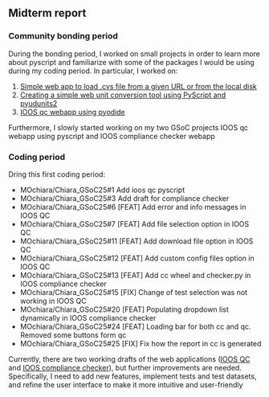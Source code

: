 ## Midterm report

### Community bonding period

During the bonding period, I worked on small projects in order to learn more about pyscript and familiarize with some of the packages I would be using during my coding period.
In particular, I worked on:
1. [Simple web app to load .cvs file from a given URL or from the local disk](https://mochiara.github.io/Chiara_GSoC25/csv_viewer_web/fileloading.html)
2. [Creating a simple web unit conversion tool using PyScript and pyudunits2](https://mochiara.github.io/Chiara_GSoC25/unit_conversion_webapp/unitconverter.html)
3. [IOOS qc webapp using pyodide](https://mochiara.github.io/Chiara_GSoC25/ioosqc_pyodide/ioos_qc_webpyodide.html)

Furthermore, I slowly started working on my two GSoC projects IOOS qc webapp using pyscript and IOOS compliance checker webapp

### Coding period 

Dring this first coding period:

- MOchiara/Chiara_GSoC25#1  Add ioos qc pyscript
- MOchiara/Chiara_GSoC25#3  Add draft for compliance checker
- MOchiara/Chiara_GSoC25#6  [FEAT] Add error and info messages in IOOS QC 
- MOchiara/Chiara_GSoC25#7  [FEAT] Add file selection option in IOOS QC
- MOchiara/Chiara_GSoC25#11  [FEAT] Add download file option in IOOS QC
- MOchiara/Chiara_GSoC25#12  [FEAT] Add custom config files option in IOOS QC
- MOchiara/Chiara_GSoC25#13  [FEAT] Add cc wheel and checker.py in IOOS compliance checker
- MOchiara/Chiara_GSoC25#15  [FIX] Change of test selection was not working in IOOS QC
- MOchiara/Chiara_GSoC25#20  [FEAT] Populating dropdown list dynamically in IOOS compliance checker
- MOchiara/Chiara_GSoC25#24 [FEAT] Loading bar for both cc and qc. Removed some buttons form qc
- MOchiara/Chiara_GSoC25#25 [FIX] Fix how the report in cc is generated

Currently, there are two working drafts of the web applications ([IOOS QC](https://mochiara.github.io/Chiara_GSoC25/ioosqc_pyscript/ioos_qc_browser.html) and [IOOS compliance checker](https://mochiara.github.io/Chiara_GSoC25/ioos_compliance_check/ioos_cc_browser.html)), but further improvements are needed. Specifically, I need to add new features, implement tests and test datasets, and refine the user interface to make it more intuitive and user-friendly
